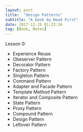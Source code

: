 ```yaml
---
layout: post
title:  "Design Patterns"
subtitle: "A book by Head First"
date: 2017-12-15 01:23:34
tag: [Book, Notes]
---
```


Lesson 0:

- Experience Reuse
- Obeserver Pattern
- Decorator Pattern
- Factory Pattern
- Singleton Pattern
- Command Pattern
- Adapter and Facade Pattern
- Template Method Pattern
- Iterator and Composite Pattern
- State Pattern
- Proxy Pattern
- Compound Pattern
- Design Pattern
- Leftover Pattern
